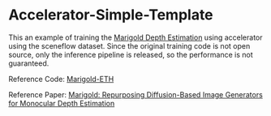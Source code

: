 # Accelerator-Simple-Template

This an example of training the [Marigold Depth Estimation](https://huggingface.co/spaces/toshas/marigold) using accelerator using the sceneflow dataset. Since the original training code is not open source, only the inference pipeline is released, so the performance is not guaranteed.  

Reference Code: [Marigold-ETH](https://github.com/prs-eth/marigold)   

Reference Paper: [Marigold: Repurposing Diffusion-Based Image Generators for Monocular Depth Estimation](https://arxiv.org/abs/2312.02145)


